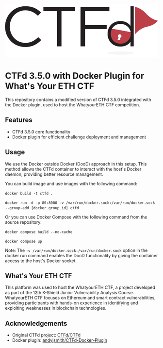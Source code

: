 # ![](https://github.com/CTFd/CTFd/blob/master/CTFd/themes/core/static/img/logo.png?raw=true)

# CTFd 3.5.0 with Docker Plugin for What's Your ETH CTF
This repository contains a modified version of CTFd 3.5.0 integrated with the Docker plugin, used to host the WhatyourETH CTF competition.

## Features
- CTFd 3.5.0 core functionality
- Docker plugin for efficient challenge deployment and management

## Usage
We use the Docker outside Docker (DooD) approach in this setup. This method allows the CTFd container to interact with the host's Docker daemon, providing better resource management.

You can build image and use images with the following command:

`docker build -t ctfd .`

`docker run -d -p 80:8000 -v /var/run/docker.sock:/var/run/docker.sock --group-add [docker_group_id] ctfd`

Or you can use Docker Compose with the following command from the source repository:

`docker compose build --no-cache`

`docker compose up`

Note: The `-v /var/run/docker.sock:/var/run/docker.sock` option in the docker run command enables the DooD functionality by giving the container access to the host's Docker socket.

## What's Your ETH CTF
This platform was used to host the WhatyourETH CTF, a project developed as part of the 12th K-Shield Junior Vulnerability Analysis Course. WhatyourETH CTF focuses on Ethereum and smart contract vulnerabilities, providing participants with hands-on experience in identifying and exploiting weaknesses in blockchain technologies.

## Acknowledgements
- Original CTFd project: [CTFd/CTFd](https://github.com/CTFd/CTFd)
- Docker plugin: [andyjsmith/CTFd-Docker-Plugin](https://github.com/andyjsmith/CTFd-Docker-Plugin)
